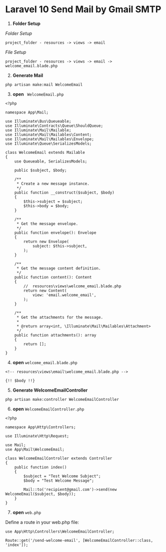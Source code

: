 # Laravel 10 Send Mail by Gmail SMTP

1. **Folder Setup**

*Folder Setup*

```
project_folder - resources -> views -> email
```

*File Setup*

```
project_folder - resources -> views -> email -> welcome_email.blade.php
```

2. **Generate Mail**

```
php artisan make:mail WelcomeEmail
```

3. **open** ` WelcomeEmail.php`

```
<?php

namespace App\Mail;

use Illuminate\Bus\Queueable;
use Illuminate\Contracts\Queue\ShouldQueue;
use Illuminate\Mail\Mailable;
use Illuminate\Mail\Mailables\Content;
use Illuminate\Mail\Mailables\Envelope;
use Illuminate\Queue\SerializesModels;

class WelcomeEmail extends Mailable
{
    use Queueable, SerializesModels;

    public $subject, $body;

    /**
     * Create a new message instance.
     */
    public function __construct($subject, $body)
    {
        $this->subject = $subject;
        $this->body = $body;
    }

    /**
     * Get the message envelope.
     */
    public function envelope(): Envelope
    {
        return new Envelope(
            subject: $this->subject,
        );
    }

    /**
     * Get the message content definition.
     */
    public function content(): Content
    {
        //  resources\views\welcome_email.blade.php
        return new Content(
            view: 'email.welcome_email',
        );
    }

    /**
     * Get the attachments for the message.
     *
     * @return array<int, \Illuminate\Mail\Mailables\Attachment>
     */
    public function attachments(): array
    {
        return [];
    }
}
```
4. **open** `welcome_email.blade.php`

```
<!-- resources\views\email\welcome_email.blade.php -->

{!! $body !!}
```

5. **Generate WelcomeEmailController**
```
php artisan make:controller WelcomeEmailController
```

6. **open** `WelcomeEmailController.php`

```
<?php

namespace App\Http\Controllers;

use Illuminate\Http\Request;

use Mail;
use App\Mail\WelcomeEmail;

class WelcomeEmailController extends Controller
{
    public function index() 
    {
        $subject = "Test Welcome Subject";
        $body = "Test Welcome Message";

        Mail::to('recipient@gmail.com')->send(new WelcomeEmail($subject, $body));
    }
}

```

7. **open** `web.php`

Define a route in your web.php file:
```
use App\Http\Controllers\WelcomeEmailController;

Route::get('/send-welcome-email', [WelcomeEmailController::class, 'index']);
```